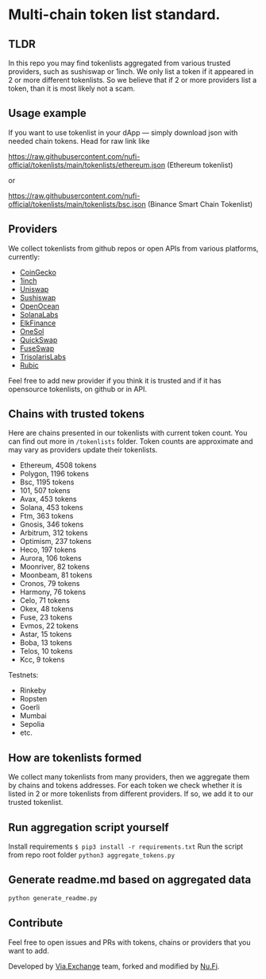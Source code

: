 
# Multi-chain token list standard. 

## TLDR

In this repo you may find tokenlists aggregated from various trusted providers, such as sushiswap or 1inch. We only list a token
if it appeared in 2 or more different tokenlists. So we believe that if 2 or more providers list a token, than it is
most likely not a scam.

## Usage example
If you want to use tokenlist in your dApp — simply download json with needed chain tokens. Head for raw link like 

https://raw.githubusercontent.com/nufi-official/tokenlists/main/tokenlists/ethereum.json (Ethereum tokenlist)

or 

https://raw.githubusercontent.com/nufi-official/tokenlists/main/tokenlists/bsc.json (Binance Smart Chain Tokenlist)

## Providers

We collect tokenlists from github repos or open APIs from various platforms, currently:
- [CoinGecko](https://www.coingecko.com/)
- [1inch](https://app.1inch.io/)
- [Uniswap](https://uniswap.org/)
- [Sushiswap](https://www.sushi.com/)
- [OpenOcean](https://openocean.finance/)
- [SolanaLabs](https://solanalabs.com/)
- [ElkFinance](https://elk.finance/)
- [OneSol](https://1sol.io/)
- [QuickSwap](https://quickswap.exchange/#/swap)
- [FuseSwap](https://beta.fuseswap.com/#/swap)
- [TrisolarisLabs](https://www.trisolaris.io/#/swap)
- [Rubic](https://app.rubic.exchange/)

Feel free to add new provider if you think it is trusted and if it has opensource tokenlists, on github 
or in API.

## Chains with trusted tokens

Here are chains presented in our tokenlists with current token count. You can find out more in `/tokenlists` folder.
Token counts are approximate and may vary as providers update their tokenlists.

- Ethereum, 4508 tokens
- Polygon, 1196 tokens
- Bsc, 1195 tokens
- 101, 507 tokens
- Avax, 453 tokens
- Solana, 453 tokens
- Ftm, 363 tokens
- Gnosis, 346 tokens
- Arbitrum, 312 tokens
- Optimism, 237 tokens
- Heco, 197 tokens
- Aurora, 106 tokens
- Moonriver, 82 tokens
- Moonbeam, 81 tokens
- Cronos, 79 tokens
- Harmony, 76 tokens
- Celo, 71 tokens
- Okex, 48 tokens
- Fuse, 23 tokens
- Evmos, 22 tokens
- Astar, 15 tokens
- Boba, 13 tokens
- Telos, 10 tokens
- Kcc, 9 tokens

Testnets:

- Rinkeby
- Ropsten
- Goerli
- Mumbai
- Sepolia
- etc.

## How are tokenlists formed

We collect many tokenlists from many providers, then we aggregate them by chains and tokens addresses. 
For each token we check whether it is listed in 2 or more tokenlists from different providers. If so, 
we add it to our trusted tokenlist.


## Run aggregation script yourself
Install requirements
```$ pip3 install -r requirements.txt```
Run the script from repo root folder
```python3 aggregate_tokens.py```

## Generate readme.md based on aggregated data
```bash
python generate_readme.py
```


## Contribute
Feel free to open issues and PRs with tokens, chains or providers that you want to add.

Developed by [Via.Exchange](https://Via.Exchange) team, forked and modified by [Nu.Fi](https://nu.fi).

